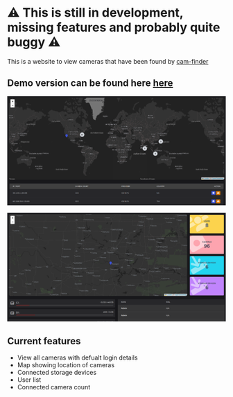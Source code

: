 # ⚠️ This is still in development, missing features and probably quite buggy ⚠️

This is a website to view cameras that have been found by [cam-finder](https://github.com/member87/cam-finder)

## Demo version can be found here [here](https://cam-finder.member87.uk)

![map](https://github.com/member87/cam-finder-web/blob/main/media/2022-07-16_1919x960.png?raw=true)

![info view](https://github.com/member87/cam-finder-web/blob/main/media/2022-07-16_1917x958.png?raw=true)

## Current features
- View all cameras with defualt login details
- Map showing location of cameras
- Connected storage devices
- User list
- Connected camera count
